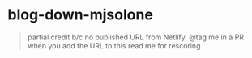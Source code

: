 # blog-down-mjsolone

> partial credit b/c no published URL from Netlify. @tag me in a PR when you add the URL to this read me for rescoring
